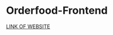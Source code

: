 # Orderfood-Frontend
<a href="https://shrey-pokhriyal.github.io/Orderfood-Frontend/"> LINK OF WEBSITE</a>
